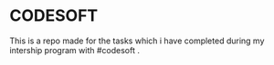# CODESOFT
This is a repo made for the tasks which i have completed during my intership program with #codesoft .
